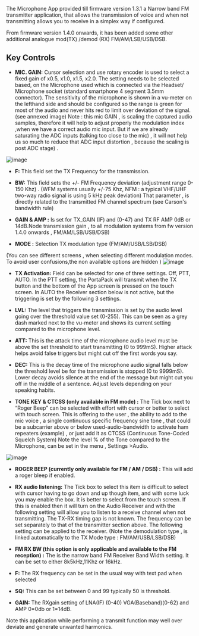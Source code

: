 The Microphone App provided till firmware version 1.3.1  a Narrow band  FM  transmitter application, that allows the transmission of voice and when not transmitting allows you to receive in a simplex way if configured. 

From firmware version 1.4.0 onwards,  it has been added some other additional analogue  mod(TX) /demod (RX)   FM/AM/LSB/USB/DSB.  

## Key Controls

* **MIC. GAIN:** Cursor selection and use rotary encoder is used to select a fixed gain of x0.5, x1.0, x1.5, x2.0. The setting needs to be selected based, on the Microphone used which is connected via the Headset/ Microphone socket (standard smartphone 4 segment 3.5mm connector). The sensitivity of the microphone is shown in a vu-meter on the lefthand side and should be configured so the range is green for most of the audio and never hits red to limit over deviation of the signal. (see annexed image) 
Note : this mic GAIN , is scaling the captured audio samples, therefore it will help to adjust properly the modulation index ,when we have a correct audio mic input. But if we are already saturating the ADC inputs (talking too close to the mic) , it will not help us so much to reduce that ADC input distortion , because the scaling is post ADC stage) .  

![image](https://user-images.githubusercontent.com/86470699/167274133-375621ba-f615-427f-8121-2353a3095069.png)



* **F:** This field set the TX Frequency for the transmission.	

* **BW:** This field sets the +/- FM Frequency deviation (adjustment range 0-150 Khz) . 
(WFM systems usually +/-75 Khz,  NFM :  a typical VHF/UHF two-way radio signal is using 5 kHz peak deviation)
That parameter , is directly related to the transmitted FM channel spectrum (see Carson's bandwidth rule)

* **GAIN & AMP :** Is set for TX_GAIN (IF) and (0-47) and TX RF AMP 0dB or 14dB.Node transmission gain , to all modulation systems from fw version 1.4.0 onwards ,  FM/AM/LSB/USB/DSB)

* **MODE :**  Selection TX modulation type (FM/AM/USB/LSB/DSB) 

(You can see different screens , when selecting different modulation modes. To avoid user confusions,the non available options are hidden )
![image](https://user-images.githubusercontent.com/86470699/167274656-e7eb95a3-ef4a-4820-8f75-2f51413a7406.png)




* **TX Activation:**    Field can be selected for one of three settings. Off, PTT, AUTO. In the PTT setting, the PortaPack will transmit when the TX button and the bottom of the App screen is pressed on the touch screen.  In AUTO the Receiver section below is not active, but the triggering is set by the following 3 settings.

* **LVL:**  The level that triggers the transmission is set by the audio level going over the threshold value set (0-255). This can be seen as a grey dash marked next to the vu-meter and shows its current setting compared to the microphone level.

* **ATT:** This is the attack time of the microphone audio level must be above the set threshold to start transmitting (0 to 999mS). Higher attack helps avoid false triggers but might cut off the first words you say.

* **DEC:** This is the decay time of the microphone audio signal falls below the threshold level be for the transmission is stopped (0 to 9999mS). Lower decay avoids silence at the end of the message but might cut you off in the middle of a sentence. Adjust levels depending on your speaking habits.

* **TONE KEY & CTCSS (only available in FM mode) :** The Tick box next to “Roger Beep” can be selected with effort with cursor or better to select with touch screen.  This is offering to the user , the ability to add to the mic voice , a single continuous specific frequency sine tone , that could be a subcarrier above or below used-audio-bandwidth to activate ham repeaters (example)  , or just add it as CTCSS (Continuous Tone-Coded Squelch System) 
Note the level % of the Tone compared to the Microphone,  can be set in the menu ,  Settings >Audio.  

![image](https://user-images.githubusercontent.com/86470699/167274573-14fcc124-5a0d-4dff-94a5-11e2c62b583c.png)


* **ROGER BEEP (currently only available for FM / AM / DSB)  :** This will add a roger bleep if enabled.

* **RX audio listening:** The Tick box to select this item is difficult to select with cursor having to go down and up though item, and with some luck you may enable the box. It is better to select from the touch screen. If this is enabled then it will turn on the Audio Receiver and with the following setting will allow you to listen to a receive channel when not transmitting. The TX-RX timing gap is not known. The frequency can be set separately to that of the transmitter section above. The following setting can be applied to the receiver.
(Note the demodulation type , is linked automatically to the TX Mode type :  FM/AM/USB/LSB/DSB) 

* **FM RX BW (this option is only applicable and available to the FM reception) :** The is the narrow band FM Receiver Band Width setting. It can be set to either 8k5kHz,11Khz or 16kHz. 

* **F:** The RX frequency can be set in the usual way with text pad when selected

* **SQ:**  This can be set between 0 and 99 typically 50 is threshold.

* **GAIN:** The RXgain setting of LNA(IF) (0-40) VGA(Baseband)(0-62) and AMP 0=0db or 1=14dB.

Note this application while performing a transmit function  may well over deviate and generate unwanted harmonics.
